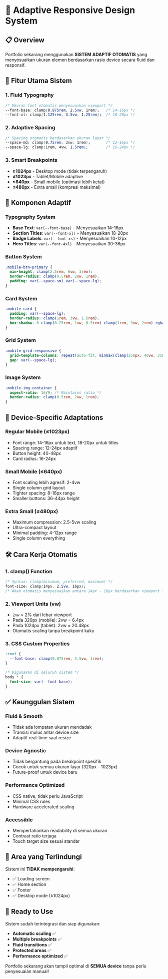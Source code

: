# 🎯 Adaptive Responsive Design System

## 📋 Overview
Portfolio sekarang menggunakan **SISTEM ADAPTIF OTOMATIS** yang menyesuaikan ukuran elemen berdasarkan rasio device secara fluid dan responsif.

## 🚀 Fitur Utama Sistem

### 1. **Fluid Typography** 
```css
/* Ukuran font otomatis menyesuaikan viewport */
--font-base: clamp(0.875rem, 2.5vw, 1rem);   /* 14-16px */
--font-xl: clamp(1.125rem, 3.5vw, 1.25rem);  /* 18-20px */
```

### 2. **Adaptive Spacing**
```css
/* Spacing otomatis berdasarkan ukuran layar */
--space-md: clamp(0.75rem, 3vw, 1rem);       /* 12-16px */
--space-lg: clamp(1rem, 4vw, 1.5rem);        /* 16-24px */
```

### 3. **Smart Breakpoints**
- **≥1024px** - Desktop mode (tidak terpengaruh)
- **≤1023px** - Tablet/Mobile adaptive
- **≤640px** - Small mobile (optimasi lebih ketat)  
- **≤480px** - Extra small (kompresi maksimal)

## 🎨 Komponen Adaptif

### Typography System
- **Base Text**: `var(--font-base)` - Menyesuaikan 14-16px
- **Section Titles**: `var(--font-xl)` - Menyesuaikan 18-20px
- **Badge Labels**: `var(--font-xs)` - Menyesuaikan 10-12px
- **Hero Titles**: `var(--font-4xl)` - Menyesuaikan 30-36px

### Button System
```css
.mobile-btn-primary {
  min-height: clamp(2.5rem, 6vw, 3rem);
  border-radius: clamp(0.5rem, 2vw, 1rem);
  padding: var(--space-sm) var(--space-lg);
}
```

### Card System
```css
.mobile-card {
  padding: var(--space-lg);
  border-radius: clamp(1rem, 3vw, 1.5rem);
  box-shadow: 0 clamp(0.25rem, 1vw, 0.5rem) clamp(1rem, 3vw, 2rem) rgba(0, 0, 0, 0.1);
}
```

### Grid System
```css
.mobile-grid-responsive {
  grid-template-columns: repeat(auto-fit, minmax(clamp(250px, 40vw, 350px), 1fr));
  gap: var(--space-lg);
}
```

### Image System
```css
.mobile-img-container {
  aspect-ratio: 16/9; /* Maintains ratio */
  border-radius: clamp(0.5rem, 2vw, 1rem);
}
```

## 📱 Device-Specific Adaptations

### Regular Mobile (≤1023px)
- Font range: 14-16px untuk text, 18-20px untuk titles
- Spacing range: 12-24px adaptif
- Button height: 40-48px
- Card radius: 16-24px

### Small Mobile (≤640px)  
- Font scaling lebih agresif: 2-4vw
- Single column grid layout
- Tighter spacing: 8-16px range
- Smaller buttons: 36-44px height

### Extra Small (≤480px)
- Maximum compression: 2.5-5vw scaling
- Ultra-compact layout
- Minimal padding: 4-12px range  
- Single column everything

## 🛠️ Cara Kerja Otomatis

### 1. **clamp() Function**
```css
/* Syntax: clamp(minimum, preferred, maximum) */
font-size: clamp(14px, 2.5vw, 16px);
/* Akan otomatis menyesuaikan antara 14px - 16px berdasarkan viewport */
```

### 2. **Viewport Units (vw)**
- `2vw` = 2% dari lebar viewport
- Pada 320px (mobile): 2vw = 6.4px
- Pada 1024px (tablet): 2vw = 20.48px
- Otomatis scaling tanpa breakpoint kaku

### 3. **CSS Custom Properties**
```css
:root {
  --font-base: clamp(0.875rem, 2.5vw, 1rem);
}

/* Digunakan di seluruh sistem */
body * {
  font-size: var(--font-base);
}
```

## ✅ Keunggulan Sistem

### **Fluid & Smooth**
- Tidak ada lompatan ukuran mendadak
- Transisi mulus antar device size
- Adaptif real-time saat resize

### **Device Agnostic**  
- Tidak bergantung pada breakpoint spesifik
- Cocok untuk semua ukuran layar (320px - 1023px)
- Future-proof untuk device baru

### **Performance Optimized**
- CSS native, tidak perlu JavaScript
- Minimal CSS rules
- Hardware accelerated scaling

### **Accessible**
- Mempertahankan readability di semua ukuran
- Contrast ratio terjaga  
- Touch target size sesuai standar

## 🎯 Area yang Terlindungi

Sistem ini **TIDAK mempengaruhi**:
- ✅ Loading screen 
- ✅ Home section
- ✅ Footer
- ✅ Desktop mode (≥1024px)

## 🚀 Ready to Use

Sistem sudah terintegrasi dan siap digunakan:
- **Automatic scaling** ✅
- **Multiple breakpoints** ✅  
- **Fluid transitions** ✅
- **Protected areas** ✅
- **Performance optimized** ✅

Portfolio sekarang akan tampil optimal di **SEMUA device** tanpa perlu penyesuaian manual!